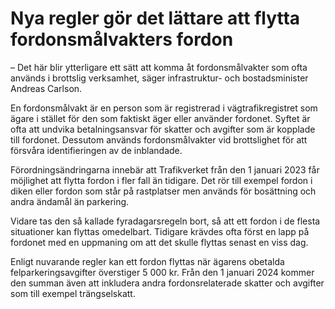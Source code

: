 # Nya regler gör det lättare att flytta fordonsmålvakters fordon

– Det här blir ytterligare ett sätt att komma åt fordonsmålvakter som ofta används i brottslig verksamhet, säger infrastruktur\- och bostadsminister Andreas Carlson.

En fordonsmålvakt är en person som är registrerad i vägtrafikregistret som ägare i stället för den som faktiskt äger eller använder fordonet. Syftet är ofta att undvika betalningsansvar för skatter och avgifter som är kopplade till fordonet. Dessutom används fordonsmålvakter vid brottslighet för att försvåra identifieringen av de inblandade.

Förordningsändringarna innebär att Trafikverket från den 1 januari 2023 får möjlighet att flytta fordon i fler fall än tidigare. Det rör till exempel fordon i diken eller fordon som står på rastplatser men används för bosättning och andra ändamål än parkering.

Vidare tas den så kallade fyradagarsregeln bort, så att ett fordon i de flesta situationer kan flyttas omedelbart. Tidigare krävdes ofta först en lapp på fordonet med en uppmaning om att det skulle flyttas senast en viss dag.

Enligt nuvarande regler kan ett fordon flyttas när ägarens obetalda felparkeringsavgifter överstiger 5 000 kr. Från den 1 januari 2024 kommer den summan även att inkludera andra fordonsrelaterade skatter och avgifter som till exempel trängselskatt.
